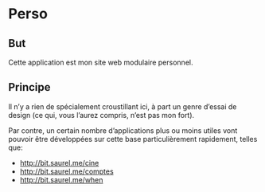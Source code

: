 Perso
=====

But
---
Cette application est mon site web modulaire personnel.

Principe
--------
Il n’y a rien de spécialement croustillant ici, à part un genre d’essai de design (ce qui, vous l’aurez compris, n’est pas mon fort).

Par contre, un certain nombre d’applications plus ou moins utiles vont pouvoir être développées sur cette base particulièrement rapidement, telles que:

* http://bit.saurel.me/cine
* http://bit.saurel.me/comptes
* http://bit.saurel.me/when
